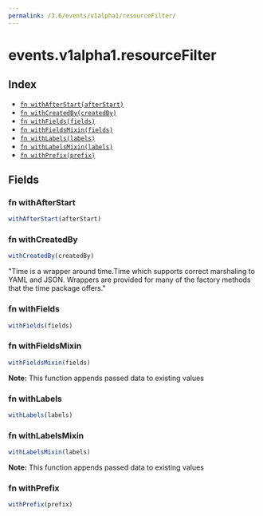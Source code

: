 ```yaml
---
permalink: /3.6/events/v1alpha1/resourceFilter/
---
```


# events.v1alpha1.resourceFilter



## Index

* [`fn withAfterStart(afterStart)`](#fn-withafterstart)
* [`fn withCreatedBy(createdBy)`](#fn-withcreatedby)
* [`fn withFields(fields)`](#fn-withfields)
* [`fn withFieldsMixin(fields)`](#fn-withfieldsmixin)
* [`fn withLabels(labels)`](#fn-withlabels)
* [`fn withLabelsMixin(labels)`](#fn-withlabelsmixin)
* [`fn withPrefix(prefix)`](#fn-withprefix)

## Fields

### fn withAfterStart

```ts
withAfterStart(afterStart)
```



### fn withCreatedBy

```ts
withCreatedBy(createdBy)
```

"Time is a wrapper around time.Time which supports correct marshaling to YAML and JSON.  Wrappers are provided for many of the factory methods that the time package offers."

### fn withFields

```ts
withFields(fields)
```



### fn withFieldsMixin

```ts
withFieldsMixin(fields)
```



**Note:** This function appends passed data to existing values

### fn withLabels

```ts
withLabels(labels)
```



### fn withLabelsMixin

```ts
withLabelsMixin(labels)
```



**Note:** This function appends passed data to existing values

### fn withPrefix

```ts
withPrefix(prefix)
```

